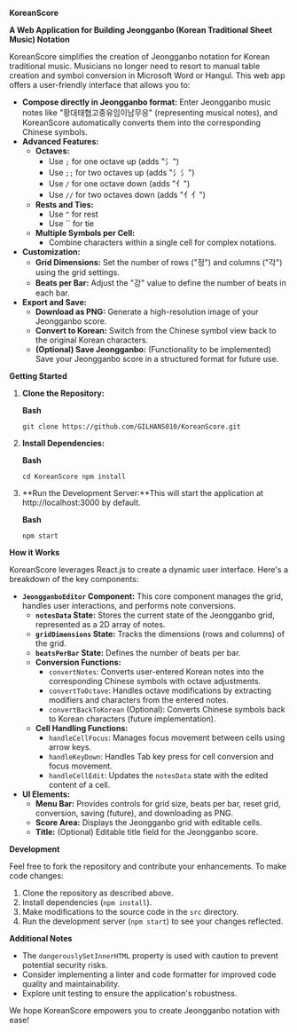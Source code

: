 **KoreanScore**

**A Web Application for Building Jeongganbo (Korean Traditional Sheet Music) Notation**

KoreanScore simplifies the creation of Jeongganbo notation for Korean traditional music. Musicians no longer need to resort to manual table creation and symbol conversion in Microsoft Word or Hangul. This web app offers a user-friendly interface that allows you to:

- **Compose directly in Jeongganbo format:** Enter Jeongganbo music notes like "황대태협고중유임이남무응" (representing musical notes), and KoreanScore automatically converts them into the corresponding Chinese symbols.
- **Advanced Features:**
    - **Octaves:**
        - Use `;` for one octave up (adds "氵")
        - Use `;;` for two octaves up (adds "氵氵")
        - Use `/` for one octave down (adds "亻")
        - Use `//` for two octaves down (adds "亻亻")
    - **Rests and Ties:**
        - Use `^` for rest
        - Use `` for tie
    - **Multiple Symbols per Cell:**
        - Combine characters within a single cell for complex notations.
- **Customization:**
    - **Grid Dimensions:** Set the number of rows ("정") and columns ("각") using the grid settings.
    - **Beats per Bar:** Adjust the "강" value to define the number of beats in each bar.
- **Export and Save:**
    - **Download as PNG:** Generate a high-resolution image of your Jeongganbo score.
    - **Convert to Korean:** Switch from the Chinese symbol view back to the original Korean characters.
    - **(Optional) Save Jeongganbo:** (Functionality to be implemented) Save your Jeongganbo score in a structured format for future use.

**Getting Started**

1. **Clone the Repository:**
    
    **Bash**
    
    `git clone https://github.com/GILHANS010/KoreanScore.git`
    
2. **Install Dependencies:**
    
    **Bash**
    
    `cd KoreanScore
    npm install`
    
3. **Run the Development Server:**This will start the application at http://localhost:3000 by default.
    
    **Bash**
    
    `npm start`
    

**How it Works**

KoreanScore leverages React.js to create a dynamic user interface. Here's a breakdown of the key components:

- **`JeongganboEditor` Component:** This core component manages the grid, handles user interactions, and performs note conversions.
    - **`notesData` State:** Stores the current state of the Jeongganbo grid, represented as a 2D array of notes.
    - **`gridDimensions` State:** Tracks the dimensions (rows and columns) of the grid.
    - **`beatsPerBar` State:** Defines the number of beats per bar.
    - **Conversion Functions:**
        - `convertNotes`: Converts user-entered Korean notes into the corresponding Chinese symbols with octave adjustments.
        - `convertToOctave`: Handles octave modifications by extracting modifiers and characters from the entered notes.
        - `convertBackToKorean` (Optional): Converts Chinese symbols back to Korean characters (future implementation).
    - **Cell Handling Functions:**
        - `handleCellFocus`: Manages focus movement between cells using arrow keys.
        - `handleKeyDown`: Handles Tab key press for cell conversion and focus movement.
        - `handleCellEdit`: Updates the `notesData` state with the edited content of a cell.
- **UI Elements:**
    - **Menu Bar:** Provides controls for grid size, beats per bar, reset grid, conversion, saving (future), and downloading as PNG.
    - **Score Area:** Displays the Jeongganbo grid with editable cells.
    - **Title:** (Optional) Editable title field for the Jeongganbo score.

**Development**

Feel free to fork the repository and contribute your enhancements. To make code changes:

1. Clone the repository as described above.
2. Install dependencies (`npm install`).
3. Make modifications to the source code in the `src` directory.
4. Run the development server (`npm start`) to see your changes reflected.

**Additional Notes**

- The `dangerouslySetInnerHTML` property is used with caution to prevent potential security risks.
- Consider implementing a linter and code formatter for improved code quality and maintainability.
- Explore unit testing to ensure the application's robustness.

We hope KoreanScore empowers you to create Jeongganbo notation with ease!
